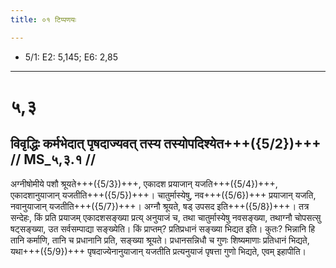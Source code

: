 ```yaml
---
title: ०१ टिप्पणयः

---
```

- 5/1: E2: 5,145; E6: 2,85

____________________________________________


# ५,३

## विवृद्धिः कर्मभेदात् पृषदाज्यवत् तस्य तस्योपदिश्येत+++({5/2})+++ // MS_५,३.१ //

अग्नीषोमीये पशौ श्रूयते+++({5/3})+++, एकादश प्रयाजान् यजति+++({5/4})+++, एकादशानुयाजान् यजतीति+++({5/5})+++। चातुर्मास्येषु, नव+++({5/6})+++ प्रयाजान् यजति, नवानुयाजान् यजतीति+++({5/7})+++। अग्नौ श्रूयते, षड् उपसद इति+++({5/8})+++। तत्र सन्देहः, किं प्रति प्रयाजम् एकादशसङ्ख्या प्रत्य् अनुयाजं च, तथा चातुर्मास्येषु नवसङ्ख्या, तथाग्नौ चोपसत्सु षट्सङ्ख्या, उत सर्वसम्पाद्या सङ्ख्येति। किं प्राप्तम्? प्रतिप्रधानं सङ्ख्या भिद्यत इति। कुतः? भिन्नानि हि तानि कर्माणि, तानि च प्रधानानि प्रति, सङ्ख्या श्रूयते। प्रधानसन्निधौ च गुणः शिष्यमाणाः प्रतिधानं भिद्यते, यथा+++({5/9})+++ पृषदाज्येनानुयाजान् यजतीति प्रत्यनुयाजं पृषत्ता गुणो भिद्यते, एवम् इहापीति।